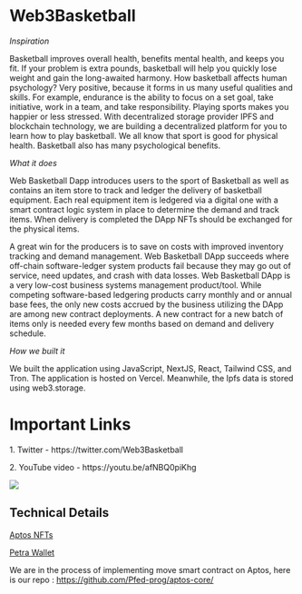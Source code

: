 # Web3Basketball

_Inspiration_

Basketball improves overall health, benefits mental health, and keeps you fit.
If your problem is extra pounds, basketball will help you quickly lose weight and gain the long-awaited harmony.
How basketball affects human psychology? Very positive, because it forms in us many useful qualities and skills. For example, endurance is the ability to focus on a set goal, take initiative, work in a team, and take responsibility.
Playing sports makes you happier or less stressed.
With decentralized storage provider IPFS and blockchain technology, we are building a decentralized platform for you to learn how to play basketball.
We all know that sport is good for physical health. Basketball also has many psychological benefits.

_What it does_

Web Basketball Dapp introduces users to the sport of Basketball as well as contains an item store to track and ledger the delivery of basketball equipment.
Each real equipment item is ledgered via a digital one with a smart contract logic system in place to determine the demand and track items. When delivery is completed the DApp NFTs should be exchanged for the physical items.

A great win for the producers is to save on costs with improved inventory tracking and demand management.
Web Basketball DApp succeeds where off-chain software-ledger system products fail because they may go out of service, need updates, and crash with data losses. Web Basketball DApp is a very low-cost business systems management product/tool.
While competing software-based ledgering products carry monthly and or annual base fees, the only new costs accrued by the business utilizing the DApp are among new contract deployments. A new contract for a new batch of items only is needed every few months based on demand and delivery schedule.

_How we built it_

We built the application using JavaScript, NextJS, React, Tailwind CSS, and Tron. The application is hosted on Vercel. Meanwhile, the Ipfs data is stored using web3.storage.

# Important Links

<p>1. Twitter - https://twitter.com/Web3Basketball</p>
<p>2. YouTube video - https://youtu.be/afNBQ0piKhg</p>

![](https://cdn.nba.com/manage/2022/09/GettyImages-1370244705-scaled-e1662759035178.jpg)

## Technical Details

[Aptos NFTs](https://aptos.dev/tutorials/your-first-nft)

[Petra Wallet](https://petra.app/)

We are in the process of implementing move smart contract on Aptos, here is our repo : https://github.com/Pfed-prog/aptos-core/
